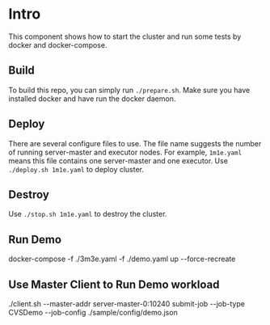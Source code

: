 # Intro

This component shows how to start the cluster and run some tests by docker and docker-compose.

## Build

To build this repo, you can simply run `./prepare.sh`. Make sure you have installed docker and have run the docker daemon.

## Deploy

There are several configure files to use. The file name suggests the number of running server-master and executor nodes. For example, `1m1e.yaml` means this file contains one server-master and one executor. Use `./deploy.sh 1m1e.yaml` to deploy cluster.

## Destroy

Use `./stop.sh 1m1e.yaml` to destroy the cluster.

## Run Demo

docker-compose -f ./3m3e.yaml -f ./demo.yaml up --force-recreate

## Use Master Client to Run Demo workload

./client.sh --master-addr server-master-0:10240 submit-job --job-type CVSDemo --job-config ./sample/config/demo.json
